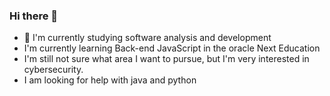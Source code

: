 ### Hi there 👋

- 🔭 I'm currently studying software analysis and development
- I'm currently learning Back-end JavaScript in the oracle Next Education
- I'm still not sure what area I want to pursue, but I'm very interested in cybersecurity.
- I am looking for help with java and python
